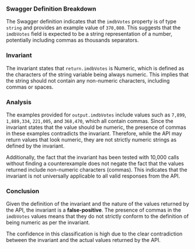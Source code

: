 ### Swagger Definition Breakdown
The Swagger definition indicates that the `imdbVotes` property is of type `string` and provides an example value of `370,080`. This suggests that the `imdbVotes` field is expected to be a string representation of a number, potentially including commas as thousands separators.

### Invariant
The invariant states that `return.imdbVotes` is Numeric, which is defined as the characters of the string variable being always numeric. This implies that the string should not contain any non-numeric characters, including commas or spaces.

### Analysis
The examples provided for `output.imdbVotes` include values such as `7,899`, `1,889,334`, `221,005`, and `368,470`, which all contain commas. Since the invariant states that the value should be numeric, the presence of commas in these examples contradicts the invariant. Therefore, while the API may return values that look numeric, they are not strictly numeric strings as defined by the invariant. 

Additionally, the fact that the invariant has been tested with 10,000 calls without finding a counterexample does not negate the fact that the values returned include non-numeric characters (commas). This indicates that the invariant is not universally applicable to all valid responses from the API.

### Conclusion
Given the definition of the invariant and the nature of the values returned by the API, the invariant is a **false-positive**. The presence of commas in the `imdbVotes` values means that they do not strictly conform to the definition of being numeric as per the invariant. 

The confidence in this classification is high due to the clear contradiction between the invariant and the actual values returned by the API.
